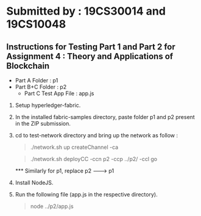 # Submitted by : 19CS30014 and 19CS10048
## Instructions for Testing Part 1 and Part 2 for Assignment 4 : Theory and Applications of Blockchain

- Part A Folder : p1
- Part B+C Folder : p2
    - Part C Test App File : app.js

1. Setup hyperledger-fabric.
2. In the installed fabric-samples directory, paste folder p1 and p2 present in the ZIP submission.
3. cd to test-network directory and bring up the network as follow : 
    > ./network.sh up createChannel -ca

    > ./network.sh deployCC -ccn p2 -ccp ../p2/ -ccl go
    
    
    *** Similarly for p1, replace p2 ---> p1
4. Install NodeJS.
5. Run the following file (app.js in the respective directory).
    > node ../p2/app.js


